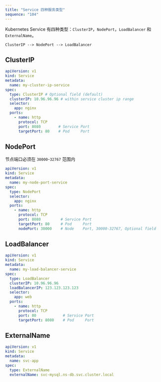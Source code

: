 ```yaml
---
title: "Service 四种服务类型"
sequence: "104"
---
```


Kubernetes Service 有四种类型：`ClusterIP`，`NodePort`，`LoadBalancer` 和 `ExternalName`。

```text
ClusterIP --> NodePort --> LoadBalancer
```

## ClusterIP

```yaml
apiVersion: v1
kind: Service
metadata:
  name: my-cluster-ip-service
spec:
  type: ClusterIP # Optional field (default)
  clusterIP: 10.96.96.96 # within service cluster ip range
  selector:
    app: nginx
  ports:
    - name: http
      protocol: TCP
      port: 8080        # Service Port
      targetPort: 80    # Pod     Port
```

## NodePort

节点端口必须在 `30000`-`32767` 范围内

```yaml
apiVersion: v1
kind: Service
metadata:
  name: my-node-port-service
spec:
  type: NodePort
  selector:
    app: nginx
  ports:
    - name: http
      protocol: TCP
      port: 8080         # Service Port
      targetPort: 80     # Pod     Port
      nodePort: 30000    # Node    Port, 30000-32767, Optional field
```

## LoadBalancer

```yaml
apiVersion: v1
kind: Service
metadata:
  name: my-load-balancer-service
spec:
  type: LoadBalancer
  clusterIP: 10.96.96.96
  loadBalancerIP: 123.123.123.123
  selector:
    app: web
  ports:
    - name: http
      protocol: TCP
      port: 80            # Service Port
      targetPort: 8080    # Pod     Port
```

## ExternalName

```yaml
apiVersion: v1
kind: Service
metadata:
  name: svc-app
spec:
  type: ExternalName
  externalName: svc-mysql.ns-db.svc.cluster.local
```

